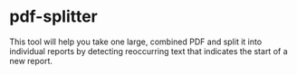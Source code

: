 # pdf-splitter
This tool will help you take one large, combined PDF and split it into individual reports by detecting reoccurring text that indicates the start of a new report.
